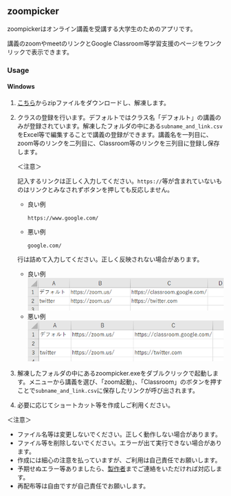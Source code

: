 ## zoompicker

zoompickerはオンライン講義を受講する大学生のためのアプリです。

講義のzoomやmeetのリンクとGoogle Classroom等学習支援のページをワンクリックで表示できます。

### Usage

#### Windows

1. [こちら](https://github.com/tuat-yate/zoompicker/releases/tag/stable)からzipファイルをダウンロードし、解凍します。

2. クラスの登録を行います。デフォルトではクラス名「デフォルト」の講義のみが登録されています。解凍したフォルダの中にある`subname_and_link.csv`をExcel等で編集することで講義の登録ができます。講義名を一列目に、zoom等のリンクを二列目に、Classroom等のリンクを三列目に登録し保存します。

   ＜注意＞

   記入するリンクは正しく入力してください。`https://`等が含まれていないものはリンクとみなされずボタンを押しても反応しません。

   - 良い例

     ```
     https://www.google.com/
     ```

   - 悪い例

     ```
     google.com/
     ```

     

   行は詰めて入力してください。正しく反映されない場合があります。

   - 良い例
   ![good](good.png)
   - 悪い例
   ![bad](bad.png)

3. 解凍したフォルダの中にあるzoompicker.exeをダブルクリックで起動します。メニューから講義を選び、「zoom起動」、「Classroom」のボタンを押すことで`subname_and_link.csv`に保存したリンクが呼び出されます。

4. 必要に応じてショートカット等を作成しご利用ください。

＜注意＞

- ファイル名等は変更しないでください。正しく動作しない場合があります。
- ファイル等を削除しないでください。エラーが出て実行できない場合があります。
- 作成には細心の注意を払っていますが、ご利用は自己責任でお願いします。
- 予期せぬエラー等ありましたら、[製作者](https://twitter.com/tuat_yate)までご連絡をいただければ対応します。
- 再配布等は自由ですが自己責任でお願いします。
